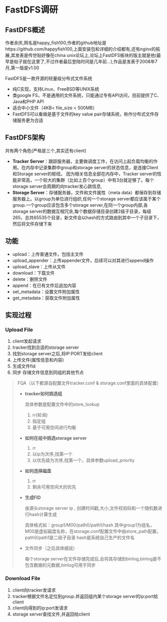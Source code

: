 # FastDFS调研

## FastDFS概述

作者余庆,网名是happy_fish100,作者的github地址是https://github.com/happyfish100,上面安装包和详细的介绍都有,还有nginx的拓展,其发表是传世贴好像在china unix论坛上,论坛上FastDFS板块的版主就是他(最早是帖子就在这里了,不过作者最后登陆时间是几年前...),作品是发表于2008年7月,第一版是v1.00



FastDFS是一款开源的轻量级分布式文件系统

- 纯C实现，支持Linux、FreeBSD等UNIX系统
- 类google FS，不是通用的文件系统，只能通过专有API访问，目前提供了C、Java和PHP API
- 适合中小文件（4KB< file_size < 500MB）
- FastDFS可以看做是基于文件的key value pair存储系统，称作分布式文件存储服务更为合适

## FastDFS架构

共有两个角色(严格是三个,其实还有client)

- **Tracker Server**：跟踪服务器，主要做调度工作，在访问上起负载均衡的作用。在内存中记录集群中group和storage server的状态信息，是连接Client和Storage server的枢纽。 因为相关信息全部在内存中，Tracker server的性能非常高，一个较大的集群（比如上百个group）中有3台就足够了。每个storage server会周期的向tracker发心跳信息,
- **Storage Server**：存储服务器，文件和文件属性（meta data）都保存到存储服务器上。以group为单位进行组织,任何一个storage server都应该属于某个group.一个group应该包含多个storage server,在同一个group内部,各storage server的数据互相冗余,每个数据存储目录创建2级子目录，每级265，总共65535个目录，新文件会以hash的方式路由到其中一个子目录下，然后将文件存储下来

## 功能

- upload：上传普通文件，包括主文件
- upload_appender：上传appender文件，后续可以对其进行append操作
- upload_slave：上传从文件
- download：下载文件
- delete：删除文件
- append：在已有文件后追加内容
- set_metadata：设置文件附加属性
- get_metadata：获取文件附加属性

## 实现过程

### Upload File

1. client发起请求
2. tracker找到合适的storage server
3. 找到storage server之后,将IP:PORT发给client
4. 上传文件(属性信息和内容)
5. 生成文件fid
6. 同步 存储文件信息到同组的其他节点

> FQA（以下都源自配置文件tracker.conf & storage.conf里面的具体配置）
>
> - **tracker如何挑选组**
>
>   具体参数是配置文件中的store_lookup
>
>   1. rr(轮询)
>   2. 指定组   
>   3. 基于可用空间进行均衡
>
> - **如何在组中挑选storage server**
>
>   1. rr
>   2. 以ip为次序,找第一个
>   3. 以优先级为次序,找第一个，具体参数upload_priority
>
> - **如何选择磁盘**
>
>   1. rr
>   2. 剩余可用空间大的优先
>
> - **生成FID**
>
>   由源头storage server ip , 创建时间戳,大小,文件校验码和一个随机数进行hash计算生成
>
>   具体格式如：group1/M00/path0/path1/hash  其中group1为组名，M00是虚拟磁盘名称，在storage.conf配置文件中由store_path配置， path0/path1是二级子目录  hash是系统自己生产的文件名 
>
> - 文件同步（之后具体细说）
>
>   每个storage server在文件存储完成后,会将其存储到binlog,binlog是不包含数据的元数据,binlog可用于同步

### Download File

1. client向tracker发请求
2. tracker根据文件名定位到group.并返回组内某个storage server的ip:port给client
3. client向得到的ip:port发请求
4. storage server查找文件,并返回给client

